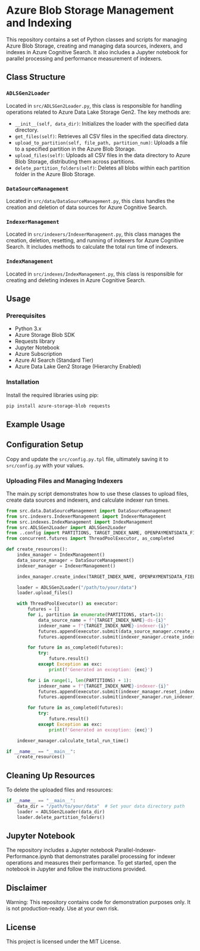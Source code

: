 # Azure Blob Storage Management and Indexing

This repository contains a set of Python classes and scripts for managing Azure Blob Storage, creating and managing data sources, indexers, and indexes in Azure Cognitive Search. It also includes a Jupyter notebook for parallel processing and performance measurement of indexers.

## Class Structure

### `ADLSGen2Loader`

Located in `src/ADLSGen2Loader.py`, this class is responsible for handling operations related to Azure Data Lake Storage Gen2. The key methods are:
- `__init__(self, data_dir)`: Initializes the loader with the specified data directory.
- `get_files(self)`: Retrieves all CSV files in the specified data directory.
- `upload_to_partition(self, file_path, partition_num)`: Uploads a file to a specified partition in the Azure Blob Storage.
- `upload_files(self)`: Uploads all CSV files in the data directory to Azure Blob Storage, distributing them across partitions.
- `delete_partition_folders(self)`: Deletes all blobs within each partition folder in the Azure Blob Storage.

### `DataSourceManagement`

Located in `src/data/DataSourceManagement.py`, this class handles the creation and deletion of data sources for Azure Cognitive Search.

### `IndexerManagement`

Located in `src/indexers/IndexerManagement.py`, this class manages the creation, deletion, resetting, and running of indexers for Azure Cognitive Search. It includes methods to calculate the total run time of indexers.

### `IndexManagement`

Located in `src/indexes/IndexManagement.py`, this class is responsible for creating and deleting indexes in Azure Cognitive Search.

## Usage

### Prerequisites

- Python 3.x
- Azure Storage Blob SDK
- Requests library
- Jupyter Notebook
- Azure Subscription
- Azure AI Search (Standard Tier)
- Azure Data Lake Gen2 Storage (Hierarchy Enabled)

### Installation

Install the required libraries using pip:
```bash
pip install azure-storage-blob requests
```

## Example Usage

## Configuration Setup

Copy and update the `src/config.py.tpl` file, ultimately saving it to `src/config.py` with your values.

### Uploading Files and Managing Indexers

The main.py script demonstrates how to use these classes to upload files, create data sources and indexers, and calculate indexer run times.

```python
from src.data.DataSourceManagement import DataSourceManagement
from src.indexers.IndexerManagement import IndexerManagement
from src.indexes.IndexManagement import IndexManagement
from src.ADLSGen2Loader import ADLSGen2Loader
from ..config import PARTITIONS, TARGET_INDEX_NAME, OPENPAYMENTSDATA_FIELDS, OPENPAYMENTSDATA_FIELD_MAPPINGS
from concurrent.futures import ThreadPoolExecutor, as_completed

def create_resources():
    index_manager = IndexManagement()
    data_source_manager = DataSourceManagement()
    indexer_manager = IndexerManagement()

    index_manager.create_index(TARGET_INDEX_NAME, OPENPAYMENTSDATA_FIELDS)

    loader = ADLSGen2Loader("/path/to/your/data")
    loader.upload_files()

    with ThreadPoolExecutor() as executor:
        futures = []
        for i, partition in enumerate(PARTITIONS, start=1):
            data_source_name = f"{TARGET_INDEX_NAME}-ds-{i}"
            indexer_name = f"{TARGET_INDEX_NAME}-indexer-{i}"
            futures.append(executor.submit(data_source_manager.create_data_source, data_source_name, partition))
            futures.append(executor.submit(indexer_manager.create_indexer, indexer_name, data_source_name, OPENPAYMENTSDATA_FIELD_MAPPINGS))

        for future in as_completed(futures):
            try:
                future.result()
            except Exception as exc:
                print(f'Generated an exception: {exc}')

        for i in range(1, len(PARTITIONS) + 1):
            indexer_name = f"{TARGET_INDEX_NAME}-indexer-{i}"
            futures.append(executor.submit(indexer_manager.reset_indexer, indexer_name))
            futures.append(executor.submit(indexer_manager.run_indexer, indexer_name))

        for future in as_completed(futures):
            try:
                future.result()
            except Exception as exc:
                print(f'Generated an exception: {exc}')

    indexer_manager.calculate_total_run_time()

if __name__ == "__main__":
    create_resources()
```

## Cleaning Up Resources

To delete the uploaded files and resources:

```python
if __name__ == "__main__":
    data_dir = "/path/to/your/data"  # Set your data directory path
    loader = ADLSGen2Loader(data_dir)
    loader.delete_partition_folders()
```

## Jupyter Notebook

The repository includes a Jupyter notebook Parallel-Indexer-Performance.ipynb that demonstrates parallel processing for indexer operations and measures their performance. To get started, open the notebook in Jupyter and follow the instructions provided.

## Disclaimer

Warning: This repository contains code for demonstration purposes only. It is not production-ready. Use at your own risk.

## License

This project is licensed under the MIT License.